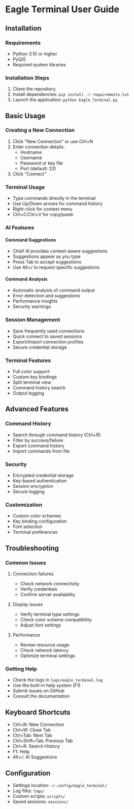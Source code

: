 # Eagle Terminal User Guide

## Installation

### Requirements
- Python 3.10 or higher
- PyQt5
- Required system libraries

### Installation Steps
1. Clone the repository
2. Install dependencies: `pip install -r requirements.txt`
3. Launch the application: `python Eagle_Terminal.py`

## Basic Usage

### Creating a New Connection
1. Click "New Connection" or use Ctrl+N
2. Enter connection details:
   - Hostname
   - Username
   - Password or key file
   - Port (default: 22)
3. Click "Connect"

### Terminal Usage
- Type commands directly in the terminal
- Use Up/Down arrows for command history
- Right-click for context menu
- Ctrl+C/Ctrl+V for copy/paste

### AI Features

#### Command Suggestions
- Chief AI provides context-aware suggestions
- Suggestions appear as you type
- Press Tab to accept suggestions
- Use Alt+/ to request specific suggestions

#### Command Analysis
- Automatic analysis of command output
- Error detection and suggestions
- Performance insights
- Security warnings

### Session Management
- Save frequently used connections
- Quick connect to saved sessions
- Export/Import connection profiles
- Secure credential storage

### Terminal Features
- Full color support
- Custom key bindings
- Split terminal view
- Command history search
- Output logging

## Advanced Features

### Command History
- Search through command history (Ctrl+R)
- Filter by success/failure
- Export command history
- Import commands from file

### Security
- Encrypted credential storage
- Key-based authentication
- Session encryption
- Secure logging

### Customization
- Custom color schemes
- Key binding configuration
- Font selection
- Terminal preferences

## Troubleshooting

### Common Issues
1. Connection failures
   - Check network connectivity
   - Verify credentials
   - Confirm server availability

2. Display issues
   - Verify terminal type settings
   - Check color scheme compatibility
   - Adjust font settings

3. Performance
   - Review resource usage
   - Check network latency
   - Optimize terminal settings

### Getting Help
- Check the logs in `logs/eagle_terminal.log`
- Use the built-in help system (F1)
- Submit issues on GitHub
- Consult the documentation

## Keyboard Shortcuts
- Ctrl+N: New Connection
- Ctrl+W: Close Tab
- Ctrl+Tab: Next Tab
- Ctrl+Shift+Tab: Previous Tab
- Ctrl+R: Search History
- F1: Help
- Alt+/: AI Suggestions

## Configuration
- Settings location: `~/.config/eagle_terminal/`
- Log files: `logs/`
- Custom scripts: `scripts/`
- Saved sessions: `sessions/`